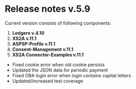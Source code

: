 # Release notes v.5.9

Current version consists of following components:

1. **Ledgers v.4.10**
2. **XS2A v.11.1**
3. **ASPSP-Profile v.11.1**
4. **Consent-Management v.11.1**
5. **XS2A Connector-Examples v.11.1**

-   Fixed cookie error when old cookie persists
-   Updated the JSON data for periodic payment
-   Fixed OBA login error when login contains capital letters
-   Updated/increased test coverage
